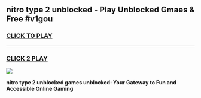 
## nitro type 2 unblocked - Play Unblocked Gmaes & Free #v1gou
<h3>
<a href="https://news.freeplayer.one?title=nitro_type_2_unblocked&ref=24F">CLICK TO PLAY</a></h3>
<hr>

<h3>
<a href="https://news.freeplayer.one?title=nitro_type_2_unblocked&ref=24F">CLICK 2 PLAY</a>
  
</h3>

<a href="https://news.freeplayer.one?title=nitro_type_2_unblocked&ref=24F/"><img src="https://clearcache.store/games.png"></a>


**nitro type 2 unblocked games unblocked: Your Gateway to Fun and Accessible Online Gaming**

